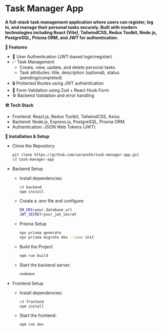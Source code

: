 # Task Manager App

**A full-stack task management application where users can register, log in, and manage their personal tasks securely. Built with modern technologies including React (Vite), TailwindCSS, Redux Toolkit, Node.js, PostgreSQL, Prisma ORM, and JWT for authentication.**

**📌 Features**

* 🔐 User Authentication (JWT-based login/register)
* ✅ Task Management
  - Create, view, update, and delete personal tasks
  - Task attributes: title, description (optional), status (pending/completed)
* 🔒 Protected Routes using JWT authentication
* 🧾 Form Validation using Zod + React Hook Form
* ⚙️ Backend Validation and error handling 

**🛠️ Tech Stack**

* Frontend: React.js, Redux Toolkit, TailwindCSS, Axios
* Backend: Node.js, Express.js, PostgreSQL, Prisma ORM
* Authentication: JSON Web Tokens (JWT)  

**🎯 Installation & Setup**

* Clone the Repository
  
   ```bash
   git clone https://github.com/saranshh/task-manager-app.git
   cd task-manager-app

* Backend Setup
  
  - Install dependencies:
    ```bash
    cd backend
    npm install
  - Create a .env file and configure:
    ```bash
    DB_URI=your_database_url
    JWT_SECRET=your_jwt_secret
  - Prisma Setup
    ```bash
    npx prisma generate
    npx prisma migrate dev --name init
  - Build the Project
    ```bash
    npm run build
  - Start the backend server:
    ``` bash
    nodemon

* Frontend Setup
  
  - Install dependencies:
    ```bash
    cd frontend
    npm install
  - Start the frontend:
    ```bash
    npm run dev
